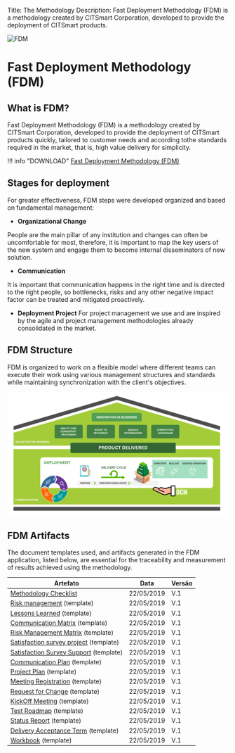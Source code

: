 Title: The Methodology
Description: Fast Deployment Methodology (FDM) is a methodology created by CITSmart Corporation, developed to provide the deployment of CITSmart products.

![FDM](fmd_icone_t.png)

Fast Deployment Methodology (FDM)
==================================

What is FDM?
--------------

Fast Deployment Methodology (FDM) is a methodology created by CITSmart Corporation,
developed to provide the deployment of CITSmart products quickly, tailored to customer 
needs and according tothe standards required in the market, that is, high value delivery 
for simplicity. 

!!! info "DOWNLOAD"
    [Fast Deployment Methodology (FDM)](artifacts/methodology.en.pdf)
    
Stages for deployment
----------------------

For greater effectiveness, FDM steps were developed organized
and based on fundamental management:

-   **Organizational Change**

People are the main pillar of any institution and changes can often be uncomfortable
for most, therefore, it is important to map the key users of the new system and engage 
them to become internal disseminators of new solution.

-   **Communication**

It is important that communication happens in the right time and is directed to the
right people, so bottlenecks, risks and any other negative impact factor can be 
treated and mitigated proactively.

-   **Deployment Project**
 For project management we use and are inspired by the agile and project
 management methodologies already consolidated in the market.
 
 FDM Structure
 ---------------
 
 FDM is organized to work on a flexible model where different teams can
 execute their work using various management structures and standards 
 while maintaining synchronization with the client's objectives. 
 
 ![Structure](img/us-fdm-fig-03@2x.png)
 
 FDM Artifacts
 ---------------
 
 The document templates used, and artifacts generated in the FDM application,
 listed below, are essential for the traceability and measurement of results
 achieved using the methodology. 
 
 | Artefato                                                                                               | Data       | Versão |
|--------------------------------------------------------------------------------------------------------|------------|--------|
| [Methodology Checklist](artifacts/check_list_methodology.xlsx)                         | 22/05/2019 | V.1    |
| [Risk management](artifacts/template_risk_management.docx) (template)                  | 22/05/2019 | V.1    |
| [Lessons Learned](artifacts/template_lessons_learned.docx) (template)                              | 22/05/2019 | V.1    |
| [Communication Matrix](artifacts/template_communication_matrix.xlsx) (template)                      | 22/05/2019 | V.1    |
| [Risk Management Matrix](artifacts/template_matrix_risk_management.xlsx) (template)                  | 22/05/2019 | V.1    |
| [Satisfaction survey project](artifacts/template_satisfaction_survey_project.xlsx) (template)    | 22/05/2019 | V.1    |
| [Satisfaction Survey Support](artifacts/template_satisfaction_survey_support.xlsx) (template) | 22/05/2019 | V.1    |
| [Communication Plan](artifacts/template_communication_plan.docx) (template)                        | 22/05/2019 | V.1    |
| [Project Plan](artifacts/template_projec_plan.docx) (template)                         | 22/05/2019 | V.1    |
| [Meeting Registration](artifacts/template_meeting_registration.docx) (template)                          | 22/05/2019 | V.1    |
| [Request for Change](artifacts/template_request_for_change.docx) (template)                  | 22/05/2019 | V.1    |
| [KickOff Meeting](artifacts/template_project_kick_off.pptx) (template)                               | 22/05/2019 | V.1    |
| [Test Roadmap](artifacts/template_script_of_test.xlsx) (template)                               | 22/05/2019 | V.1    |
| [Status Report](artifacts/template_status_report_en.docx) (template)                                      | 22/05/2019 | V.1    |
| [Delivery Acceptance Term](artifacts/template_delivery_acceptance_term.docx) (template)                       | 22/05/2019 | V.1    |
| [Workbook](artifacts/template_workbook.en.xlsm) (template)                                                | 22/05/2019 | V.1    |

 

